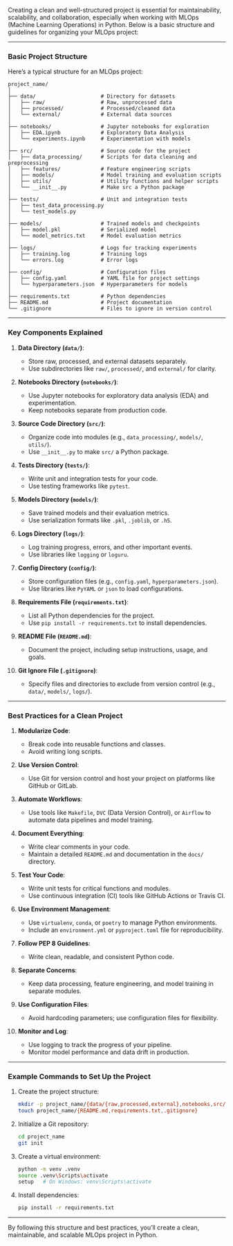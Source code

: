 Creating a clean and well-structured project is essential for maintainability, scalability, and collaboration, especially when working with MLOps (Machine Learning Operations) in Python. Below is a basic structure and guidelines for organizing your MLOps project:

---

### **Basic Project Structure**
Here’s a typical structure for an MLOps project:

```
project_name/
│
├── data/                     # Directory for datasets
│   ├── raw/                  # Raw, unprocessed data
│   ├── processed/            # Processed/cleaned data
│   └── external/             # External data sources
│
├── notebooks/                # Jupyter notebooks for exploration
│   ├── EDA.ipynb             # Exploratory Data Analysis
│   └── experiments.ipynb     # Experimentation with models
│
├── src/                      # Source code for the project
│   ├── data_processing/      # Scripts for data cleaning and preprocessing
│   ├── features/             # Feature engineering scripts
│   ├── models/               # Model training and evaluation scripts
│   ├── utils/                # Utility functions and helper scripts
│   └── __init__.py           # Make src a Python package
│
├── tests/                    # Unit and integration tests
│   ├── test_data_processing.py
│   └── test_models.py
│
├── models/                   # Trained models and checkpoints
│   ├── model.pkl             # Serialized model
│   └── model_metrics.txt     # Model evaluation metrics
│
├── logs/                     # Logs for tracking experiments
│   ├── training.log          # Training logs
│   └── errors.log            # Error logs
│
├── config/                   # Configuration files
│   ├── config.yaml           # YAML file for project settings
│   └── hyperparameters.json  # Hyperparameters for models
│
├── requirements.txt          # Python dependencies
├── README.md                 # Project documentation
└── .gitignore                # Files to ignore in version control
```

---

### **Key Components Explained**

1. **Data Directory (`data/`)**:
   - Store raw, processed, and external datasets separately.
   - Use subdirectories like `raw/`, `processed/`, and `external/` for clarity.

2. **Notebooks Directory (`notebooks/`)**:
   - Use Jupyter notebooks for exploratory data analysis (EDA) and experimentation.
   - Keep notebooks separate from production code.

3. **Source Code Directory (`src/`)**:
   - Organize code into modules (e.g., `data_processing/`, `models/`, `utils/`).
   - Use `__init__.py` to make `src/` a Python package.

4. **Tests Directory (`tests/`)**:
   - Write unit and integration tests for your code.
   - Use testing frameworks like `pytest`.

5. **Models Directory (`models/`)**:
   - Save trained models and their evaluation metrics.
   - Use serialization formats like `.pkl`, `.joblib`, or `.h5`.

6. **Logs Directory (`logs/`)**:
   - Log training progress, errors, and other important events.
   - Use libraries like `logging` or `loguru`.

7. **Config Directory (`config/`)**:
   - Store configuration files (e.g., `config.yaml`, `hyperparameters.json`).
   - Use libraries like `PyYAML` or `json` to load configurations.

8. **Requirements File (`requirements.txt`)**:
   - List all Python dependencies for the project.
   - Use `pip install -r requirements.txt` to install dependencies.

9. **README File (`README.md`)**:
   - Document the project, including setup instructions, usage, and goals.

10. **Git Ignore File (`.gitignore`)**:
    - Specify files and directories to exclude from version control (e.g., `data/`, `models/`, `logs/`).

---

### **Best Practices for a Clean Project**

1. **Modularize Code**:
   - Break code into reusable functions and classes.
   - Avoid writing long scripts.

2. **Use Version Control**:
   - Use Git for version control and host your project on platforms like GitHub or GitLab.

3. **Automate Workflows**:
   - Use tools like `Makefile`, `DVC` (Data Version Control), or `Airflow` to automate data pipelines and model training.

4. **Document Everything**:
   - Write clear comments in your code.
   - Maintain a detailed `README.md` and documentation in the `docs/` directory.

5. **Test Your Code**:
   - Write unit tests for critical functions and modules.
   - Use continuous integration (CI) tools like GitHub Actions or Travis CI.

6. **Use Environment Management**:
   - Use `virtualenv`, `conda`, or `poetry` to manage Python environments.
   - Include an `environment.yml` or `pyproject.toml` file for reproducibility.

7. **Follow PEP 8 Guidelines**:
   - Write clean, readable, and consistent Python code.

8. **Separate Concerns**:
   - Keep data processing, feature engineering, and model training in separate modules.

9. **Use Configuration Files**:
   - Avoid hardcoding parameters; use configuration files for flexibility.

10. **Monitor and Log**:
    - Use logging to track the progress of your pipeline.
    - Monitor model performance and data drift in production.

---

### **Example Commands to Set Up the Project**

1. Create the project structure:
   ```bash
   mkdir -p project_name/{data/{raw,processed,external},notebooks,src/{data_processing,features,models,utils},tests,models,logs,config}
   touch project_name/{README.md,requirements.txt,.gitignore}
   ```

2. Initialize a Git repository:
   ```bash
   cd project_name
   git init
   ```

3. Create a virtual environment:
   ```bash
   python -m venv .venv
   source .venv\Scripts\activate
   setup   # On Windows: venv\Scripts\activate
   ```

4. Install dependencies:
   ```bash
   pip install -r requirements.txt
   ```

---

By following this structure and best practices, you’ll create a clean, maintainable, and scalable MLOps project in Python.